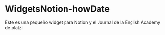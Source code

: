 # WidgetsNotion-howDate
Este es una pequeño widget para Notion y el Journal de la English Academy de platzi 
